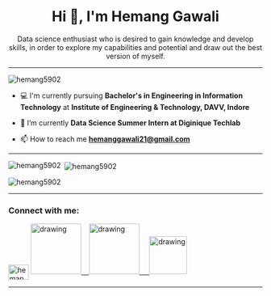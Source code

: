 <h1 align="center">Hi 👋, I'm Hemang Gawali</h1>

<p align="center">Data science enthusiast who is desired to gain knowledge and develop skills, in order to explore my capabilities and potential and draw out the best version of myself.
</p>
<hr>
<p align="left"> <img src="https://komarev.com/ghpvc/?username=hemang5902&label=Profile%20views&color=0e75b6&style=flat" alt="hemang5902" /> </p>

- 💻 I'm currently pursuing **Bachelor's in Engineering in Information Technology** at **Institute of Engineering & Technology, DAVV, Indore**

- 🌱 I’m currently **Data Science Summer Intern at Diginique Techlab**

- 📫 How to reach me **hemanggawali21@gmail.com**
<hr>
<p><img align="left" src="https://github-readme-stats.vercel.app/api/top-langs?username=hemang5902&show_icons=true&theme=dracula&text_color=ffffff&locale=en&layout=compact" alt="hemang5902" /></p>

<p>&nbsp;<img align="center" src="https://github-readme-stats.vercel.app/api?username=hemang5902&show_icons=true&theme=dracula&text_color=ffffff&locale=en" alt="hemang5902" /></p>

<p><img align="center" src="https://github-readme-streak-stats.herokuapp.com/?user=hemang5902&theme=highcontrast" alt="hemang5902" /></p>

<hr>
<h3 align="left">Connect with me:</h3>
<p align="left">
<a href="https://instagram.com/hemang_gawali" target="blank"><img align="center" src="https://raw.githubusercontent.com/rahuldkjain/github-profile-readme-generator/master/src/images/icons/Social/instagram.svg" alt="hemang gawali" height="30" width="40" /></a>
  <a href="https://youtube.com/@mrzippy768"><img src="https://res.cloudinary.com/importdata/image/upload/v1595012354/yt_logo_jjgys4.png" alt="drawing" width="100"/>&nbsp;&nbsp;&nbsp;&nbsp;<a href="https://www.linkedin.com/in/hemanggawali"><img src="https://res.cloudinary.com/importdata/image/upload/v1595012354/linkedin_t9qiwy.png" alt="drawing" width="100"/> &nbsp;&nbsp;&nbsp;&nbsp;<a href="https://www.kaggle.com/hemanggawali"><img src="https://res.cloudinary.com/importdata/image/upload/v1595012924/kaggle_ksaktb.png" alt="drawing" width="75"/>
</p>
<hr>
